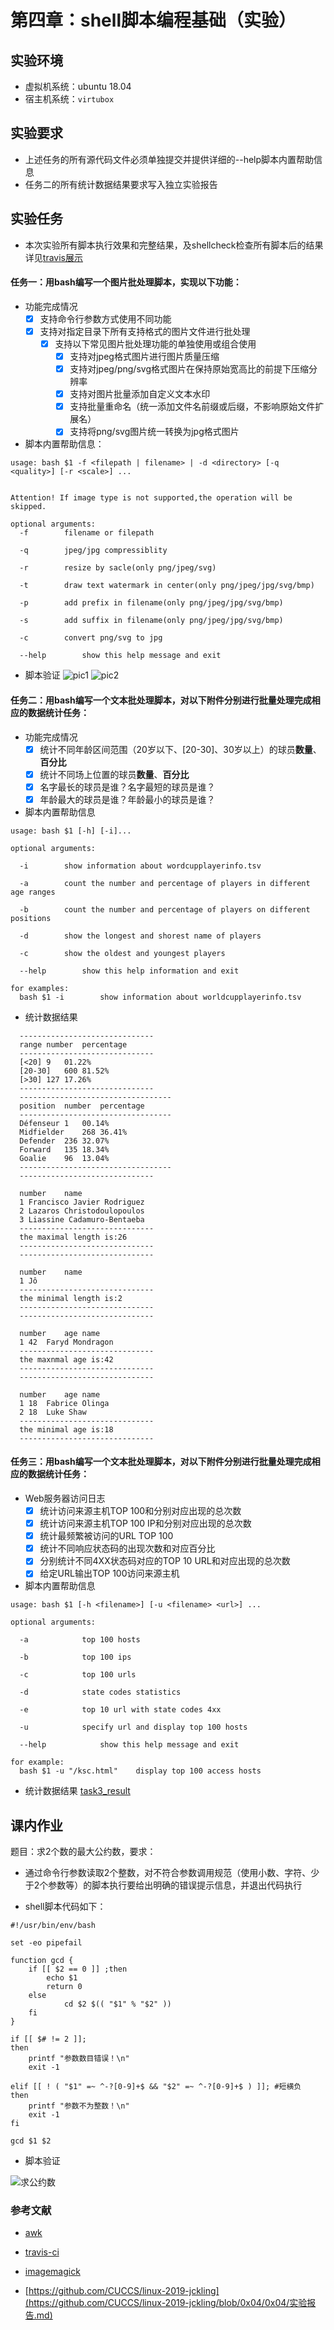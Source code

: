 # 第四章：shell脚本编程基础（实验）

## 实验环境
- 虚拟机系统：ubuntu 18.04
- 宿主机系统：`virtubox`

## 实验要求
- 上述任务的所有源代码文件必须单独提交并提供详细的--help脚本内置帮助信息
- 任务二的所有统计数据结果要求写入独立实验报告
  
## 实验任务
- 本次实验所有脚本执行效果和完整结果，及shellcheck检查所有脚本后的结果详见[travis展示](https://travis-ci.com/github/cuc-dengym/linux-2020-cuc-dengym)
  
#### 任务一：用bash编写一个图片批处理脚本，实现以下功能：
- 功能完成情况
   - [x] 支持命令行参数方式使用不同功能
   - [x] 支持对指定目录下所有支持格式的图片文件进行批处理
     - [x] 支持以下常见图片批处理功能的单独使用或组合使用
       - [x] 支持对jpeg格式图片进行图片质量压缩
       - [x] 支持对jpeg/png/svg格式图片在保持原始宽高比的前提下压缩分辨率
       - [x] 支持对图片批量添加自定义文本水印
       - [x] 支持批量重命名（统一添加文件名前缀或后缀，不影响原始文件扩展名）
       - [x] 支持将png/svg图片统一转换为jpg格式图片
- 脚本内置帮助信息：
```
usage: bash $1 -f <filepath | filename> | -d <directory> [-q <quality>] [-r <scale>] ...


Attention! If image type is not supported,the operation will be skipped. 

optional arguments:
  -f		filename or filepath

  -q		jpeg/jpg compressiblity

  -r		resize by sacle(only png/jpeg/svg)

  -t		draw text watermark in center(only png/jpeg/jpg/svg/bmp)

  -p		add prefix in filename(only png/jpeg/jpg/svg/bmp)

  -s		add suffix in filename(only png/jpeg/jpg/svg/bmp)

  -c		convert png/svg to jpg

  --help		show this help message and exit
```
- 脚本验证
![pic1](image/pic1.png)
![pic2](image/.png)
    
#### 任务二：用bash编写一个文本批处理脚本，对以下附件分别进行批量处理完成相应的数据统计任务：
- 功能完成情况
    - [x] 统计不同年龄区间范围（20岁以下、[20-30]、30岁以上）的球员**数量**、**百分比**
    - [x] 统计不同场上位置的球员**数量**、**百分比**
    - [x] 名字最长的球员是谁？名字最短的球员是谁？
    - [x] 年龄最大的球员是谁？年龄最小的球员是谁？
- 脚本内置帮助信息
```
usage: bash $1 [-h] [-i]...

optional arguments:

  -i		show information about wordcupplayerinfo.tsv

  -a		count the number and percentage of players in different age ranges

  -b		count the number and percentage of players on different positions

  -d		show the longest and shorest name of players

  -c		show the oldest and youngest players

  --help		show this help information and exit

for examples:
  bash $1 -i		show information about worldcupplayerinfo.tsv
``` 
- 统计数据结果
``` 
  ------------------------------
  range	number	percentage
  ------------------------------
  [<20]	9	01.22%
  [20-30]	600	81.52%
  [>30]	127	17.26%
  ------------------------------
  ----------------------------------
  position	number	percentage
  ----------------------------------
  Défenseur	1	00.14%
  Midfielder	268	36.41%
  Defender	236	32.07%
  Forward 	135	18.34%
  Goalie  	96	13.04%
  ----------------------------------
  ------------------------------

  number	name
  1	Francisco Javier Rodriguez
  2	Lazaros Christodoulopoulos
  3	Liassine Cadamuro-Bentaeba
  ------------------------------
  the maximal length is:26
  ------------------------------
  ------------------------------

  number	name
  1	Jô
  ------------------------------
  the minimal length is:2
  ------------------------------
  ------------------------------

  number	age	name
  1	42	Faryd Mondragon
  ------------------------------
  the maxnmal age is:42
  ------------------------------
  ------------------------------

  number	age	name
  1	18	Fabrice Olinga
  2	18	Luke Shaw
  ------------------------------
  the minimal age is:18
  ------------------------------
```
#### 任务三：用bash编写一个文本批处理脚本，对以下附件分别进行批量处理完成相应的数据统计任务：
  - Web服务器访问日志
    - [x] 统计访问来源主机TOP 100和分别对应出现的总次数
    - [x] 统计访问来源主机TOP 100 IP和分别对应出现的总次数
    - [x] 统计最频繁被访问的URL TOP 100
    - [x] 统计不同响应状态码的出现次数和对应百分比
    - [x] 分别统计不同4XX状态码对应的TOP 10 URL和对应出现的总次数
    - [x] 给定URL输出TOP 100访问来源主机
 - 脚本内置帮助信息
```
usage: bash $1 [-h <filename>] [-u <filename> <url>] ...

optional arguments:

  -a            top 100 hosts

  -b            top 100 ips

  -c            top 100 urls

  -d            state codes statistics

  -e            top 10 url with state codes 4xx

  -u            specify url and display top 100 hosts

  --help            show this help message and exit

for example:
  bash $1 -u "/ksc.html"	display top 100 access hosts
``` 
- 统计数据结果
  [task3_result](task3_result.md)
## 课内作业

   题目：求2个数的最大公约数，要求：

   - 通过命令行参数读取2个整数，对不符合参数调用规范（使用小数、字符、少于2个参数等）的脚本执行要给出明确的错误提示信息，并退出代码执行

  - shell脚本代码如下：
    
```shell
#!/usr/bin/env/bash

set -eo pipefail
    
function gcd {
    if [[ $2 == 0 ]] ;then
        echo $1
        return 0
    else
            cd $2 $(( "$1" % "$2" )) 
    fi
}
    
if [[ $# != 2 ]];
then
    printf "参数数目错误！\n"
    exit -1
     
elif [[ ! ( "$1" =~ ^-?[0-9]+$ && "$2" =~ ^-?[0-9]+$ ) ]]; #短横负
then
    printf "参数不为整数！\n"
    exit -1
fi
     
gcd $1 $2
```
- 脚本验证

![求公约数](image/gcd.png)


### 参考文献

- [awk](https://www.runoob.com/linux/linux-comm-awk.html )
- [travis-ci]( https://www.cnblogs.com/morang/p/7228488.html )
-  [imagemagick](http://www.imagemagick.org/script/command-line-tools.php )

-  [https://github.com/CUCCS/linux-2019-jckling](https://github.com/CUCCS/linux-2019-jckling/blob/0x04/0x04/实验报告.md)  
